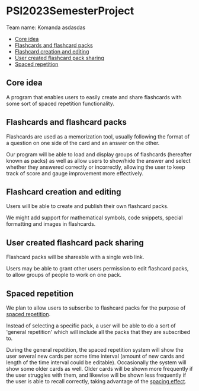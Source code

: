 # PSI2023SemesterProject

Team name: Komanda asdasdas

* [Core idea](#core-idea)
* [Flashcards and flashcard packs](#flashcards-and-flashcard-packs)
* [Flashcard creation and editing](#flashcard-creation-and-editing)
* [User created flashcard pack sharing](#user-created-flashcard-pack-sharing)
* [Spaced repetition](#spaced-repetition)

## Core idea
A program that enables users to easily create and share flashcards with some sort of spaced repetition functionality.

## Flashcards and flashcard packs
Flashcards are used as a memorization tool, usually following the format of a question on one side of the card and an answer on the other.

Our program will be able to load and display groups of flashcards (hereafter known as packs) as well as allow users to show/hide the answer and select whether they answered correctly or incorrectly, allowing the user to keep track of score and gauge improvement more effectively.

## Flashcard creation and editing
Users will be able to create and publish their own flashcard packs.

We might add support for mathematical symbols, code snippets, special formatting and images in flashcards.

## User created flashcard pack sharing
Flashcard packs will be shareable with a single web link.

Users may be able to grant other users permission to edit flashcard packs, to allow groups of people to work on one pack.

## Spaced repetition
We plan to allow users to subscribe to flashcard packs for the purpose of [spaced repetition](https://en.wikipedia.org/wiki/Spaced_repetition).

Instead of selecting a specific pack, a user will be able to do a sort of 'general repetition' which will include all the packs that they are subscribed to.

During the general repetition, the spaced repetition system will show the user several new cards per some time interval (amount of new cards and length of the time interval could be editable). Occasionally the system will show some older cards as well. Older cards will be shown more frequently if the user struggles with them, and likewise will be shown less frequently if the user is able to recall correctly, taking advantage of the [spacing effect](https://en.wikipedia.org/wiki/Spacing_effect).
